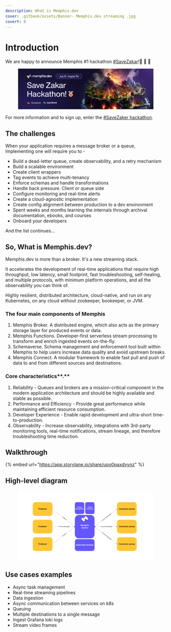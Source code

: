 ```yaml
---
description: What is Memphis.dev
cover: .gitbook/assets/Banner- Memphis.dev streaming .jpg
coverY: 0
---
```


# Introduction

We are happy to announce Memphis #1 hackathon [#SaveZakar](https://memphis.dev/blog/save-zakar-hackathon/)!📣 📣 📣&#x20;

<figure><img src=".gitbook/assets/Hackathon banner.png" alt=""><figcaption></figcaption></figure>

For more information and to sign up, enter the [#SaveZaker hackathon](https://memphis.dev/blog/save-zakar-hackathon/).

## The challenges

When your application requires a message broker or a queue,\
Implementing one will require you to -

* Build a dead-letter queue, create observability, and a retry mechanism
* Build a scalable environment
* Create client wrappers
* Tag events to achieve multi-tenancy
* Enforce schemas and handle transformations
* Handle back pressure. Client or queue side
* Configure monitoring and real-time alerts
* Create a cloud-agnostic implementation
* Create config alignment between production to a dev environment
* Spent weeks and months learning the internals through archival documentation, ebooks, and courses
* Onboard your developers

And the list continues...

## So, What is Memphis.dev?

Memphis.dev is more than a broker. It's a new streaming stack.&#x20;

It accelerates the development of real-time applications that require high throughput, low latency, small footprint, fast troubleshooting, self-healing, and multiple protocols, with minimum platform operations, and all the observability you can think of.

Highly resilient, distributed architecture, cloud-native, and run on any Kubernetes, on any cloud without zookeeper, bookeeper, or JVM.

### The four main components of Memphis

1. Memphis Broker. A distributed engine, which also acts as the primary storage layer for produced events or data.
2. Memphis Functions. Developer-first serverless stream processing to transform and enrich ingested events on-the-fly.
3. Schemaverse. Schema management and enforcement tool built within Memphis to help users increase data quality and avoid upstream breaks.
4. Memphis Connect. A modular framework to enable fast pull and push of data to and from different sources and destinations.

### **Core** characteristics**.**

1. Reliability - Queues and brokers are a mission-critical component in the modern application architecture and should be highly available and stable as possible.
2. Performance and Efficiency - Provide great performance while maintaining efficient resource consumption.
3. Developer Experience - Enable rapid development and ultra-short time-to-production.
4. Observability - Increase observability, integrations with 3rd-party monitoring tools, real-time notifications, stream lineage, and therefore troubleshooting time reduction.

## Walkthrough

{% embed url="https://app.storylane.io/share/upo0paxdvynz" %}

## High-level diagram

<figure><img src=".gitbook/assets/overview (1).jpeg" alt=""><figcaption></figcaption></figure>

## Use cases examples

* Async task management
* Real-time streaming pipelines
* Data ingestion
* Async communication between services on k8s
* Queuing
* Multiple destinations to a single message
* Ingest Grafana loki logs
* Stream video frames
